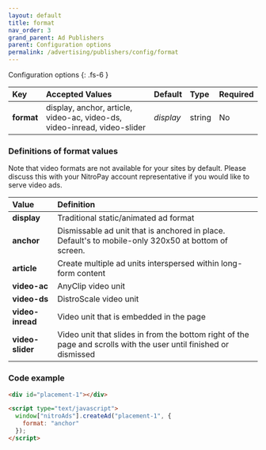 ```yaml
---
layout: default
title: format
nav_order: 3
grand_parent: Ad Publishers
parent: Configuration options
permalink: /advertising/publishers/config/format
---
```


Configuration options
{: .fs-6 }

| Key        | Accepted Values                                                          | Default   | Type   | Required |
| :--------- | :----------------------------------------------------------------------- | :-------- | :----- | :------- |
| **format** | display, anchor, article, video-ac, video-ds, video-inread, video-slider | _display_ | string | No       |

### Definitions of format values

Note that video formats are not available for your sites by default. Please discuss this with your NitroPay account representative if you would like to serve video ads.

| Value            | Definition                                                                                                        |
| :--------------- | :---------------------------------------------------------------------------------------------------------------- |
| **display**      | Traditional static/animated ad format                                                                             |
| **anchor**       | Dismissable ad unit that is anchored in place.  Default's to mobile-only 320x50 at bottom of screen.              |
| **article**      | Create multiple ad units interspersed within long-form content                                                    |
| **video-ac**     | AnyClip video unit                                                                                                |
| **video-ds**     | DistroScale video unit                                                                                            |
| **video-inread** | Video unit that is embedded in the page                                                                           |
| **video-slider** | Video unit that slides in from the bottom right of the page and scrolls with the user until finished or dismissed |

### Code example

```html
<div id="placement-1"></div>

<script type="text/javascript">
  window["nitroAds"].createAd("placement-1", {
    format: "anchor"
  });
</script>
```
